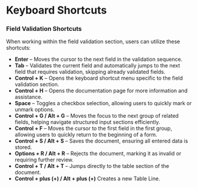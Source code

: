 # Keyboard Shortcuts

### Field Validation Shortcuts

When working within the field validation section, users can utilize these shortcuts:

* **Enter** – Moves the cursor to the next field in the validation sequence.
* **Tab** – Validates the current field and automatically jumps to the next field that requires validation, skipping already validated fields.
* **Control + K** – Opens the keyboard shortcut menu specific to the field validation section.
* **Control + H** – Opens the documentation page for more information and assistance.
* **Space** – Toggles a checkbox selection, allowing users to quickly mark or unmark options.
* **Control + G  / Alt + G** – Moves the focus to the next group of related fields, helping navigate structured input sections efficiently.
* **Control + F** – Moves the cursor to the first field in the first group, allowing users to quickly return to the beginning of a form.
* **Control + S / Alt + S** – Saves the document, ensuring all entered data is stored.
* **Options + R / Alt + R** – Rejects the document, marking it as invalid or requiring further review.
* **Control + T / Alt + T** – Jumps directly to the table section of the document.
* **Control + plus (+) / Alt + plus (+)** Creates a new Table Line.

